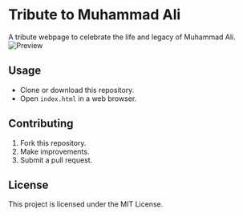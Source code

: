 # Tribute to Muhammad Ali

A tribute webpage to celebrate the life and legacy of Muhammad Ali.
![Preview](https://imgur.com/a/iRN5Z6h)

## Usage
- Clone or download this repository.
- Open `index.html` in a web browser.

## Contributing
1. Fork this repository.
2. Make improvements.
3. Submit a pull request.

## License
This project is licensed under the MIT License.
